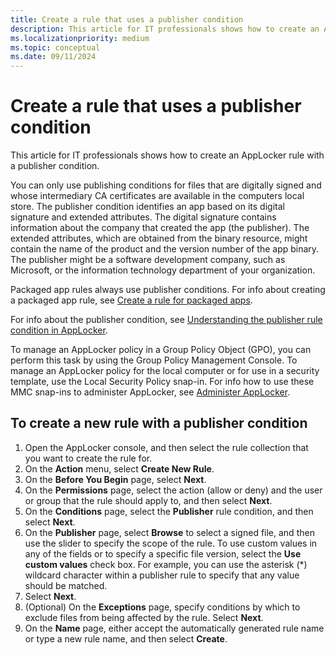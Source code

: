 ```yaml
---
title: Create a rule that uses a publisher condition
description: This article for IT professionals shows how to create an AppLocker rule with a publisher condition.
ms.localizationpriority: medium
ms.topic: conceptual
ms.date: 09/11/2024
---
```


# Create a rule that uses a publisher condition

This article for IT professionals shows how to create an AppLocker rule with a publisher condition.

You can only use publishing conditions for files that are digitally signed and whose intermediary CA certificates are available in the computers local store. The publisher condition identifies an app based on its digital signature and extended attributes. The digital signature contains information about the company that created the app (the publisher). The extended attributes, which are obtained from the binary resource, might contain the name of the product and the version number of the app binary. The publisher might be a software development company, such as Microsoft, or the information technology department of your organization.

Packaged app rules always use publisher conditions. For info about creating a packaged app rule, see [Create a rule for packaged apps](create-a-rule-for-packaged-apps.md).

For info about the publisher condition, see [Understanding the publisher rule condition in AppLocker](understanding-the-publisher-rule-condition-in-applocker.md).

To manage an AppLocker policy in a Group Policy Object (GPO), you can perform this task by using the Group Policy Management Console. To manage an AppLocker policy for the local computer or for use in a security template, use the Local Security Policy snap-in. For info how to use these MMC snap-ins to administer AppLocker, see [Administer AppLocker](administer-applocker.md#using-the-mmc-snap-ins-to-administer-applocker).

## To create a new rule with a publisher condition

1. Open the AppLocker console, and then select the rule collection that you want to create the rule for.
2. On the **Action** menu, select **Create New Rule**.
3. On the **Before You Begin** page, select **Next**.
4. On the **Permissions** page, select the action (allow or deny) and the user or group that the rule should apply to, and then select **Next**.
5. On the **Conditions** page, select the **Publisher** rule condition, and then select **Next**.
6. On the **Publisher** page, select **Browse** to select a signed file, and then use the slider to specify the scope of the rule. To use custom values in any of the fields or to specify a specific file version, select the **Use custom values** check box. For example, you can use the asterisk (\*) wildcard character within a publisher rule to specify that any value should be matched.
7. Select **Next**.
8. (Optional) On the **Exceptions** page, specify conditions by which to exclude files from being affected by the rule. Select **Next**.
9. On the **Name** page, either accept the automatically generated rule name or type a new rule name, and then select **Create**.
